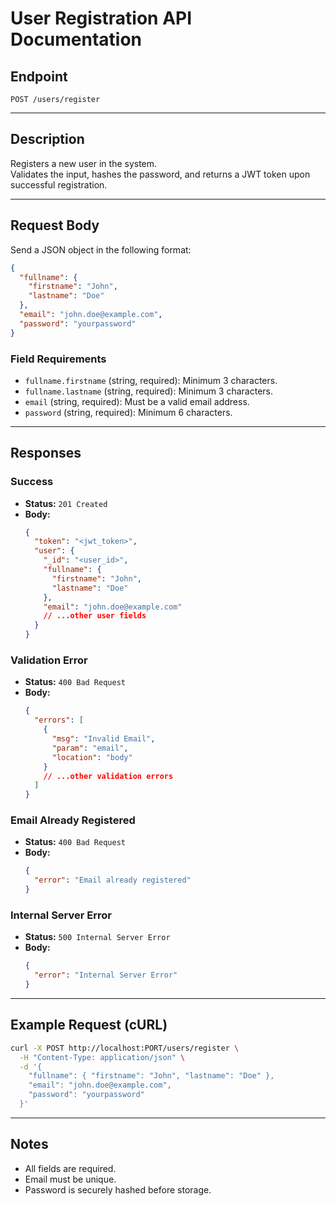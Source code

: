 # User Registration API Documentation

## Endpoint

`POST /users/register`

---

## Description

Registers a new user in the system.  
Validates the input, hashes the password, and returns a JWT token upon successful registration.

---

## Request Body

Send a JSON object in the following format:

```json
{
  "fullname": {
    "firstname": "John",
    "lastname": "Doe"
  },
  "email": "john.doe@example.com",
  "password": "yourpassword"
}
```

### Field Requirements

- `fullname.firstname` (string, required): Minimum 3 characters.
- `fullname.lastname` (string, required): Minimum 3 characters.
- `email` (string, required): Must be a valid email address.
- `password` (string, required): Minimum 6 characters.

---

## Responses

### Success

- **Status:** `201 Created`
- **Body:**
  ```json
  {
    "token": "<jwt_token>",
    "user": {
      "_id": "<user_id>",
      "fullname": {
        "firstname": "John",
        "lastname": "Doe"
      },
      "email": "john.doe@example.com"
      // ...other user fields
    }
  }
  ```

### Validation Error

- **Status:** `400 Bad Request`
- **Body:**
  ```json
  {
    "errors": [
      {
        "msg": "Invalid Email",
        "param": "email",
        "location": "body"
      }
      // ...other validation errors
    ]
  }
  ```

### Email Already Registered

- **Status:** `400 Bad Request`
- **Body:**
  ```json
  {
    "error": "Email already registered"
  }
  ```

### Internal Server Error

- **Status:** `500 Internal Server Error`
- **Body:**
  ```json
  {
    "error": "Internal Server Error"
  }
  ```

---

## Example Request (cURL)

```bash
curl -X POST http://localhost:PORT/users/register \
  -H "Content-Type: application/json" \
  -d '{
    "fullname": { "firstname": "John", "lastname": "Doe" },
    "email": "john.doe@example.com",
    "password": "yourpassword"
  }'
```

---

## Notes

- All fields are required.
- Email must be unique.
- Password is securely hashed before storage.
